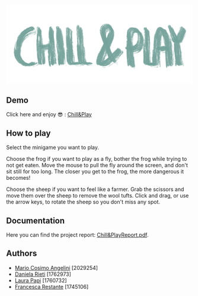 ![Game Logo](textures/readme.png)

## Demo
Click here and enjoy :sunglasses: :
 [Chill&Play](https://sapienzainteractivegraphicscourse.github.io/final-project-chillandplay/) 

## How to play
Select the minigame you want to play.

Choose the frog if you want to play as a fly, bother the frog while trying to not get eaten.
Move the mouse to pull the fly around the screen, and don't sit still for too long.
The closer you get to the frog, the more dangerous it becomes!

Choose the sheep if you want to feel like a farmer. Grab the scissors and move them over the sheep to remove the wool tufts.
Click and drag, or use the arrow keys, to rotate the sheep so you don't miss any spot.

## Documentation
Here you can find the project report: [Chill&PlayReport.pdf](https://github.com/SapienzaInteractiveGraphicsCourse/final-project-chillandplay/blob/main/Report.pdf).

## Authors
* [Mario Cosimo Angelini](https://github.com/2029254) [2029254]
* [Daniela Rieti](https://github.com/danielarieti) [1762973]
* [Laura Papi](https://github.com/laurapapi) [1760732]
* [Francesca Restante](https://github.com/francescarestante) [1745106]
